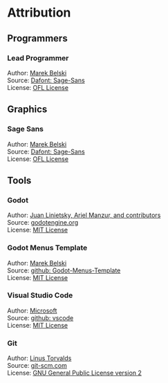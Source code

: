 # Attribution
## Programmers
### Lead Programmer
Author: [Marek Belski](https://github.com/Maaack/Godot-Menus-Template/graphs/contributors)  
Source: [Dafont: Sage-Sans](https://www.dafont.com/sage-sans.font?l[]=10)  
License: [OFL License](https://opensource.org/license/ofl-1-1)


## Graphics
### Sage Sans
Author: [Marek Belski](https://github.com/Maaack/Godot-Menus-Template/graphs/contributors)  
Source: [Dafont: Sage-Sans](https://www.dafont.com/sage-sans.font?l[]=10)  
License: [OFL License](https://opensource.org/license/ofl-1-1)


## Tools
### Godot
Author: [Juan Linietsky, Ariel Manzur, and contributors](https://godotengine.org/contact)  
Source: [godotengine.org](https://godotengine.org/)  
License: [MIT License](https://github.com/godotengine/godot/blob/master/LICENSE.txt) 

### Godot Menus Template
Author: [Marek Belski](https://github.com/Maaack/Godot-Menus-Template/graphs/contributors)  
Source: [github: Godot-Menus-Template](https://github.com/Maaack/Godot-Menus-Template)  
License: [MIT License](https://github.com/Maaack/Godot-Menus-Template/blob/main/addons/maaacks_menus_template/LICENSE.txt)  

### Visual Studio Code
Author: [Microsoft](https://opensource.microsoft.com/)  
Source: [github: vscode](https://github.com/microsoft/vscode)  
License: [MIT License](https://github.com/microsoft/vscode/blob/main/LICENSE.txt)

### Git
Author: [Linus Torvalds](https://github.com/torvalds)  
Source: [git-scm.com](https://git-scm.com/downloads)  
License: [GNU General Public License version 2](https://opensource.org/licenses/GPL-2.0)
